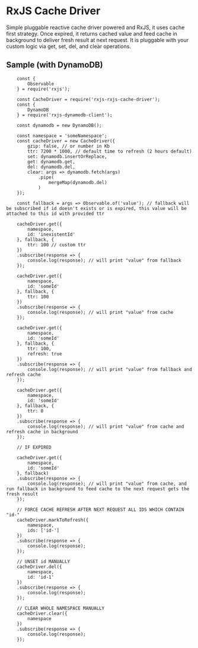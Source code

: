 # RxJS Cache Driver

Simple pluggable reactive cache driver powered and RxJS, it uses cache first strategy. Once expired, it returns cached value and feed cache in background to deliver fresh result at next request.
It is pluggable with your custom logic via get, set, del, and clear operations.

## Sample (with DynamoDB)
		
		const {
			Observable
		} = require('rxjs');
		
		const CacheDriver = require('rxjs-rxjs-cache-driver');
		const {
			DynamoDB
		} = require('rxjs-dynamodb-client');

		const dynamodb = new DynamoDB();

		const namespace = 'someNamespace';
		const cacheDriver = new CacheDriver({
			gzip: false, // or number in Kb
			ttr: 7200 * 1000, // default time to refresh (2 hours default)
			set: dynamodb.insertOrReplace,
			get: dynamodb.get,
			del: dynamodb.del,
			clear: args => dynamodb.fetch(args)
				.pipe(
					mergeMap(dynamodb.del)
				)
		});

		const fallback = args => Observable.of('value'); // fallback will be subscribed if id doesn't exists or is expired, this value will be attached to this id with provided ttr

		cacheDriver.get({
			namespace,
			id: 'inexistentId'
		}, fallback, {
			ttr: 100 // custom ttr
		})
		.subscribe(response => {
			console.log(response); // will print "value" from fallback
		});

		cacheDriver.get({
			namespace,
			id: 'someId'
		}, fallback, {
			ttr: 100
		})
		.subscribe(response => {
			console.log(response); // will print "value" from cache
		});

		cacheDriver.get({
			namespace,
			id: 'someId'
		}, fallback, {
			ttr: 100,
			refresh: true
		})
		.subscribe(response => {
			console.log(response); // will print "value" from fallback and refresh cache
		});
		
		cacheDriver.get({
			namespace,
			id: 'someId'
		}, fallback, {
			ttr: 0
		})
		.subscribe(response => {
			console.log(response); // will print "value" from cache and refresh cache in background
		});

		// IF EXPIRED

		cacheDriver.get({
			namespace,
			id: 'someId'
		}, fallback)
		.subscribe(response => {
			console.log(response); // will print "value" from cache, and run fallback in background to feed cache to the next request gets the fresh result
		});

		// FORCE CACHE REFRESH AFTER NEXT REQUEST ALL IDS WHICH CONTAIN "id-"
		cacheDriver.markToRefresh({
			namespace,
			ids: ['id-']
		})
		.subscribe(response => {
			console.log(response);
		});

		// UNSET id MANUALLY
		cacheDriver.del({
			namespace,
			id: 'id-1'
		})
		.subscribe(response => {
			console.log(response);
		});

		// CLEAR WHOLE NAMESPACE MANUALLY
		cacheDriver.clear({
			namespace
		})
		.subscribe(response => {
			console.log(response);
		});

		
